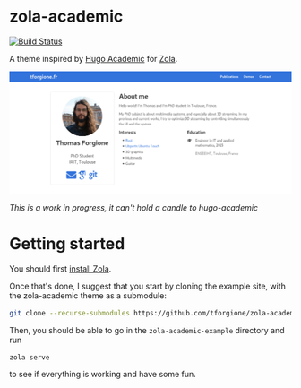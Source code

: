 # zola-academic

[![Build Status](https://travis-ci.org/zola-academic/zola-academic.svg?branch=master)](https://travis-ci.org/zola-academic/zola-academic)

A theme inspired by [Hugo Academic](https://github.com/gcushen/hugo-academic) for [Zola](https://www.getzola.org).

![A screenshot of the zola-academic theme](https://raw.githubusercontent.com/tforgione/zola-academic/master/screenshot-cropped.png)

*This is a work in progress, it can't hold a candle to hugo-academic*

# Getting started

You should first [install Zola](https://www.getzola.org/documentation/getting-started/installation/).

Once that's done, I suggest that you start by cloning the example site, with the zola-academic theme as a submodule:

``` bash
git clone --recurse-submodules https://github.com/tforgione/zola-academic-example
```

Then, you should be able to go in the `zola-academic-example` directory and run

```
zola serve
```

to see if everything is working and have some fun.
